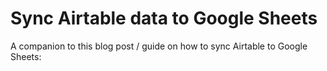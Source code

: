 # Sync Airtable data to Google Sheets

A companion to this blog post / guide on how to sync Airtable to Google Sheets: 
